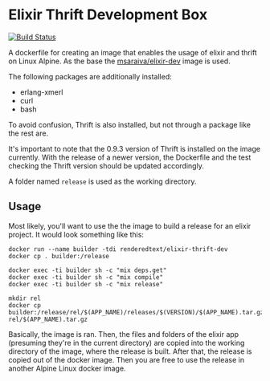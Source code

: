 # Elixir Thrift Development Box

[![Build Status](https://semaphoreci.com/api/v1/renderedtext/elixir-thrift-dev/branches/master/badge.svg)](https://semaphoreci.com/renderedtext/elixir-thrift-dev)

A dockerfile for creating an image that enables the usage of elixir and thrift on Linux Alpine. As the base the [msaraiva/elixir-dev](https://github.com/msaraiva/docker-alpine/tree/master/dockerfiles/elixir-dev/1.3.1 "msaraiva/elixir-dev") image is used.

The following packages are additionally installed:
* erlang-xmerl
* curl
* bash

To avoid confusion, Thrift is also installed, but not through a package like the rest are.

It's important to note that the 0.9.3 version of Thrift is installed on the image currently. With the release of a newer version, the Dockerfile and the test checking the Thrift version should be updated accordingly.

A folder named `release` is used as the working directory.

## Usage

Most likely, you'll want to use the the image to build a release for an elixir project. It would look something like this:
```
docker run --name builder -tdi renderedtext/elixir-thrift-dev
docker cp . builder:/release

docker exec -ti builder sh -c "mix deps.get"
docker exec -ti builder sh -c "mix compile"
docker exec -ti builder sh -c "mix release"

mkdir rel
docker cp builder:/release/rel/$(APP_NAME)/releases/$(VERSION)/$(APP_NAME).tar.gz rel/$(APP_NAME).tar.gz
```
Basically, the image is ran. Then, the files and folders of the elixir app (presuming they're in the current directory) are copied into the working directory of the image, where the release is built. After that, the release is copied out of the docker image. Then you are free to use the release in another Alpine Linux docker image.
